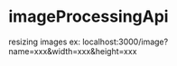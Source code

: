# imageProcessingApi

resizing images ex: localhost:3000/image?name=xxx&amp;width=xxx&amp;height=xxx
